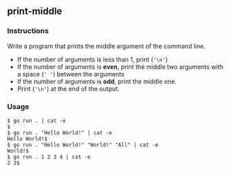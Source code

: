 ## print-middle

### Instructions

Write a program that prints the middle argument of the command line. 
- If the number of arguments is less than 1, print (`'\n'`)
- If the number of arguments is **even**, print the middle two arguments with a space (`' '`) between the arguments
- If the number of arguments is **odd**, print the middle one.
- Print (`'\n'`) at the end of the output.

### Usage

```console
$ go run . | cat -e
$
$ go run . "Hello World!" | cat -e
Hello World!$
$ go run . "Hello World!" "World!" "All" | cat -e
World!$
$ go run . 1 2 3 4 | cat -e
2 3$
```